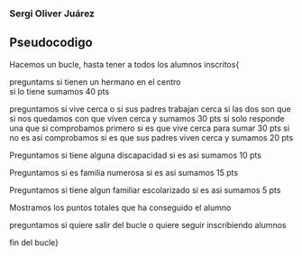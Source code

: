 ### Sergi Oliver Juárez

## Pseudocodigo

Hacemos un bucle, hasta tener a todos los alumnos inscritos{

preguntams si tienen un hermano en el centro  
si lo tiene sumamos 40 pts
  
preguntamos si vive cerca o si sus padres trabajan cerca
si las dos son que si nos quedamos con que viven cerca y sumamos 30 pts
si solo responde una que si comprobamos primero si es que vive cerca para sumar 30 pts
si no es asi comprobamos si es que sus padres viven cerca y sumamos 20 pts
  
Preguntamos si tiene alguna discapacidad
si es asi sumamos 10 pts
  
Preguntamos si es familia numerosa
si es asi sumamos 15 pts
  
Preguntamos si tiene algun familiar escolarizado
si es asi sumamos 5 pts
  
Mostramos los puntos totales que ha conseguido el alumno
  
preguntamos si quiere salir del bucle o quiere seguir inscribiendo alumnos
  
fin del bucle}

